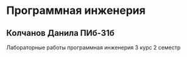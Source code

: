 # Программная инженерия

## Колчанов Данила ПИб-31б
Лабораторные работы программная инженерия 3 курс 2 семестр
